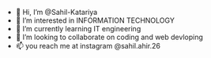 - 👋 Hi, I’m @Sahil-Katariya
- 👀 I’m interested in INFORMATION TECHNOLOGY
- 🌱 I’m currently learning IT engineering
- 💞️ I’m looking to collaborate on coding and web devloping
- 📫 you reach me at instagram @sahil.ahir.26

<!---
Sahil-Katariya/Sahil-Katariya is a ✨ special ✨ repository because its `README.md` (this file) appears on your GitHub profile.
You can click the Preview link to take a look at your changes.
--->
